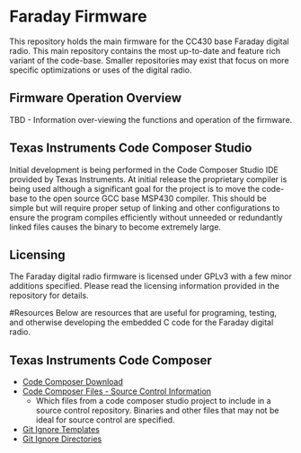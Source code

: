 # Faraday Firmware

This repository holds the main firmware for the CC430 base Faraday digital radio. This main repository contains the most up-to-date and feature rich variant of the code-base. Smaller repositories may exist that focus on more specific optimizations or uses of the digital radio.

## Firmware Operation Overview

TBD - Information over-viewing the functions and operation of the firmware.

## Texas Instruments Code Composer Studio

Initial development is being performed in the Code Composer Studio IDE provided by Texas Instruments. At initial release the proprietary compiler is being used although a significant goal for the project is to move the code-base to the open source GCC base MSP430 compiler. This should be simple but will require proper setup of linking and other configurations to ensure the program compiles efficiently without unneeded or redundantly linked files causes the binary to become extremely large.


## Licensing

The Faraday digital radio firmware is licensed under GPLv3 with a few minor additions specified. Please read the licensing information provided in the repository for details.

#Resources
Below are resources that are useful for programing, testing, and otherwise developing the embedded C code for the Faraday digital radio.

##  Texas Instruments Code Composer

* [Code Composer Download](http://www.ti.com/tool/ccstudio)
* [Code Composer Files - Source Control Information](http://processors.wiki.ti.com/index.php/Source_control_with_CCS)
  * Which files from a code composer studio project to include in a source control repository. Binaries and other files that may not be ideal for source control are specified.
* [Git Ignore Templates](https://github.com/github/gitignore)
* [Git Ignore Directories](http://stackoverflow.com/questions/343646/ignoring-directories-in-git-repos-on-windows)

